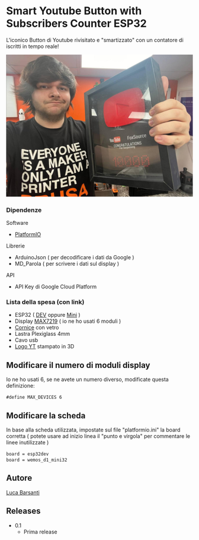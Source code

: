 # Smart Youtube Button with Subscribers Counter ESP32

L'iconico Button di Youtube rivisitato e "smartizzato" con un contatore di iscritti in tempo reale!

![YTButton](https://raw.githubusercontent.com/lucabarsanti/ESP32_YT_Button/main/img/thumb.jpg "YTButton")


### Dipendenze
Software
* [PlatformIO](https://platformio.org/platformio-ide "PlatformIO")

Librerie
* ArduinoJson ( per decodificare i dati da Google )
* MD_Parola ( per scrivere i dati sul display )

API
* API Key di Google Cloud Platform

### Lista della spesa (con link)

* ESP32 ( [DEV](https://amzn.to/3mPKY1h "DEV") oppure [Mini](https://amzn.to/30SiSKK "Mini") )
* Display [MAX7219](https://amzn.to/3ejAodZ "MAX7219") ( io ne ho usati 6 moduli )
* [Cornice](https://amzn.to/3JhC6e4 "Cornice") con vetro
* Lastra Plexiglass 4mm
* Cavo usb
* [Logo YT](https://www.thingiverse.com/thing:3385754 "Logo YT") stampato in 3D

## Modificare il numero di moduli display

Io ne ho usati 6, se ne avete un numero diverso, modificate questa definizione:
```
#define MAX_DEVICES 6
```

## Modificare la scheda

In base alla scheda utilizzata, impostate sul file "platformio.ini" la board corretta ( potete usare ad inizio linea il "punto e virgola" per commentare le linee inutilizzate )
```
board = esp32dev
board = wemos_d1_mini32
```

## Autore

[Luca Barsanti](https://www.foxsource.it "Luca Barsanti")

## Releases

* 0.1
    * Prima release
